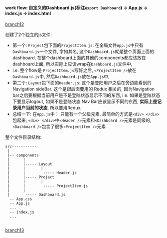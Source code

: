 #### work flow: 自定义的Dashboard.js(标注```export Dashboard```) -> App.js -> index.js -> index.html
[branch12](https://github.com/AgileIntelligence/AgileIntPPMTool/tree/branch12)

创建了2个独立的js文件: 
- 第一个: ```Project```包下面的```ProjectItem.js```: 在全局文件```App.js```中只有```Dashboard.js```一个文件, 字如其名, 这个```Dashboard.js```就是整个页面上面的
dashboard, 在整个dashboard上面的其他的components都应该放在dashboard上面, 所以实际上应该wrap在```Dashboard.js```文件中, 
- i.e. 整个flow是 ```ProjectItem.js```写好之后, ```<ProjectItem />```放在```Dashboard.js```中, 然后```Dashboard.js```放在```App.js```中;
- 第二个: ```Layout```包下面的```Header.js```: 这个是登陆用户之后在旁边能看到的 Navigation sideBar. 这个是跟后面要用的 Redux 相关的, 因为Navigation bar之后要根据当前用户是不是登陆状态显示不同的东西, i.e. 如果是登陆状态下要显示logout, 如果不是登陆状态 Nav Bar应该显示不同的东西,  **实际上是记录用户当前的状态**, 所以要用Redux; 
- 总结一下: 在```App.js```中： 只能有一个父级元素, 最简单的方式是```<div> </div>```包起来; ```<div> </div>```中```<Header />```元素和```<Dashboard />```元素是同级的, ```<Dashboard />```包含了很多```<ProjectItem />```元素

整个文件目录结构: 
```
src-----------
 |
 |-- components
 |      |
 |      |----- Layout
 |      |       |
 |      |        ----- Header.js
 |      |----- Project
 |      |       |
 |      |        ----- ProjectItem.js
 |      |
 |       ----- Dashboard.js
  -- App.css
  -- App.js
  ...
  -- index.js
  ...
        
```
[branch13](https://github.com/AgileIntelligence/AgileIntPPMTool/tree/branch13)








